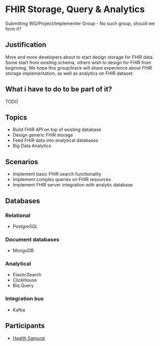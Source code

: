 # FHIR Storage, Query & Analytics

Submitting WG/Project/Implementer Group - 
No such group, should we form it?


## Justification 

More and more developers about to start design storage for FHIR data.
Some start from existing schema, others wish to design for FHIR from beginning.
We hope this group/track will share experience about FHIR storage implementation,
as well as analytics on FHIR dataset.

## What i have to do to be part of it?

TODO


## Topics

* Build FHIR API on top of existing database
* Design generic FHIR storage
* Feed FHIR data into analytical databases
* Big Data Analytics

## Scenarios

* Implement basic FHIR search functionality
* Implement complex queries on FHIR resources
* Implement FHIR server integration with analytic database




## Databases

### Relational

* PostgreSQL

### Document databases

* MongoDB

### Analytical

* ElasitcSearch
* ClickHouse
* Biq Query

### Integration bus

* Kafka


## Participants

* [Health Samurai](http://health-samur.ai)
